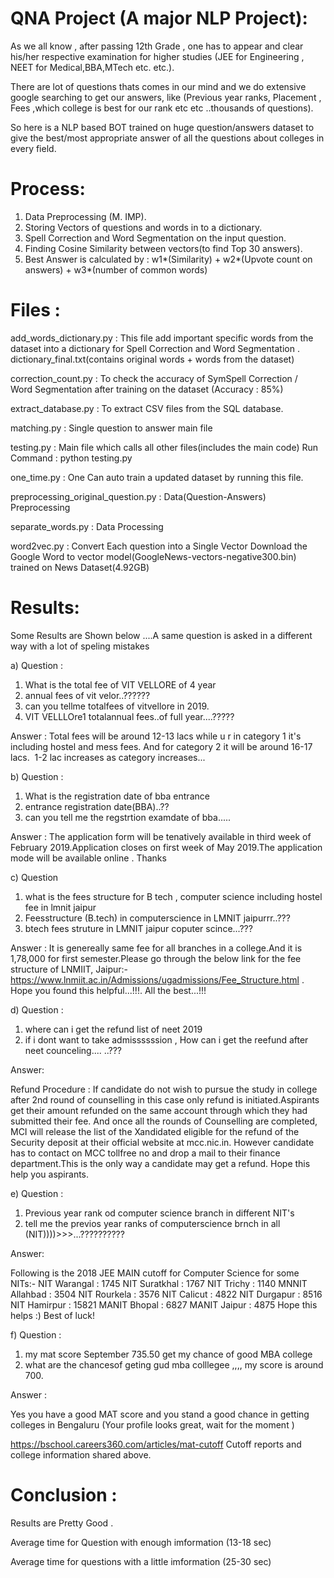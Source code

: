 # QNA Project (A major NLP Project):

As we all know , after passing 12th Grade , one has to appear and clear his/her respective examination for higher studies (JEE for Engineering , NEET for Medical,BBA,MTech etc. etc.).

There are lot of questions thats comes in our mind and we do extensive google searching to get our answers, like (Previous year ranks, Placement , Fees ,which college is best for our rank etc etc ..thousands of questions).

So here is a NLP based BOT trained on huge question/answers dataset to give the best/most appropriate answer of all the questions about colleges in every field.


# Process:
1. Data Preprocessing (M. IMP).
2. Storing Vectors of questions and words in to a dictionary.
3. Spell Correction and Word Segmentation on the input question.
4. Finding Cosine Similarity between vectors(to find Top 30 answers).
5. Best Answer is calculated by :
	w1*(Similarity) + w2*(Upvote count on answers) + w3*(number of common words)


# Files : 

add_words_dictionary.py : This file add important specific words from the dataset into a dictionary for Spell Correction and Word Segmentation . dictionary_final.txt(contains                               original words + words from the dataset)

correction_count.py :  To check the accuracy of SymSpell Correction /           
                      Word Segmentation after training on the dataset (Accuracy : 85%)

extract_database.py : To extract CSV files from the SQL database.

matching.py : Single question to answer main file

testing.py : Main file which calls all other files(includes the main code) 
			       Run Command : python testing.py 

one_time.py : One Can auto train a updated dataset by running this file.

preprocessing_original_question.py : Data(Question-Answers) Preprocessing

separate_words.py : Data Processing

word2vec.py : Convert Each question into a Single Vector
               Download the Google Word to vector model(GoogleNews-vectors-negative300.bin) trained on News Dataset(4.92GB)

# Results:

Some Results are Shown below ....A same question is asked in a different way with a lot of speling mistakes 

a) Question : 

1. What is the total fee of VIT VELLORE of 4 year
2. annual fees of vit velor..??????
3. can you tellme totalfees of vitvellore in 2019.
4. VIT VELLLOre1 totalannual fees..of full year....?????

Answer : 
Total fees will be around 12-13 lacs while u r in category 1 it's including hostel and mess fees. And for category 2 it will be around 16-17 lacs.&nbsp; 1-2 lac increases as category increases...



b) Question :

1. What is the registration date of bba entrance
2. entrance registration date(BBA)..??
3. can you tell me the regstrtion examdate of bba.....

Answer :
The application form will be tenatively available in third week of February 2019.Application closes on first week of May 2019.The application mode will be available online . Thanks




c) Question
1. what is the fees structure for B tech , computer science including hostel fee in lmnit jaipur
2. Feesstructure (B.tech) in computerscience in LMNIT jaipurrr..???
3. btech fees struture in LMNIT jaipur coputer scince...???

Answer : 
It is genereally same fee for all branches in a college.And it is 1,78,000 for first semester.Please go through the below link for the fee structure of LNMIIT, Jaipur:- https://www.lnmiit.ac.in/Admissions/ugadmissions/Fee_Structure.html . Hope you found this helpful...!!!. All the best...!!!



d) Question : 

1. where can i get the refund list of neet 2019
2. if i dont want to take admissssssion , How can i get the 		reefund after neet counceling.... ..???

Answer: 

Refund Procedure : If candidate do not wish to pursue the study in college after 2nd round of counselling in this case only refund is initiated.Aspirants get their amount refunded on the same account through which they had submitted their fee.
And once all the rounds of Counselling are completed, MCI will release the list of the Xandidated eligible for the refund of the Security deposit at their official website at mcc.nic.in.
However candidate has to contact on MCC tollfree no and drop a mail to their finance department.This is the only way a candidate may get a refund. Hope this help you aspirants.


e) Question : 

1. Previous year rank od computer science branch in different NIT's
2. tell me the previos year ranks of computerscience brnch in all (NIT))))>>>...?????????? 

Answer:

Following is the 2018 JEE MAIN cutoff for Computer Science for some NITs:-
NIT Warangal : 1745
NIT Suratkhal : 1767
NIT Trichy : 1140
MNNIT Allahbad : 3504
NIT Rourkela : 3576
NIT Calicut : 4822
NIT Durgapur : 8516
NIT Hamirpur : 15821
MANIT Bhopal : 6827
MANIT Jaipur : 4875
Hope this helps :)
Best of luck!

f) Question :

1. my mat score September 735.50 get my chance of good MBA college
2. what are the chancesof geting gud mba colllegee ,,,, my score 	is around 700.

Answer :

Yes you have a good MAT score and you stand a good chance in getting colleges in Bengaluru (Your profile looks great, wait for the moment )

https://bschool.careers360.com/articles/mat-cutoff
Cutoff reports and college information shared above.


# Conclusion :

Results are Pretty Good .

Average time for Question with enough imformation (13-18 sec)

Average time for questions with a little imformation (25-30 sec)

